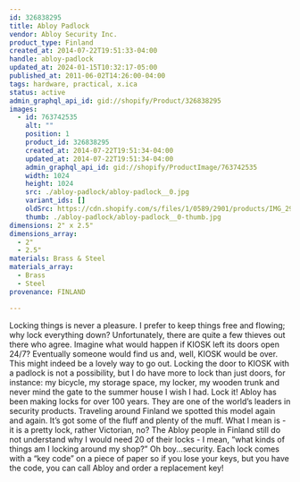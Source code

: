 ```yaml
---
id: 326838295
title: Abloy Padlock
vendor: Abloy Security Inc.
product_type: Finland
created_at: 2014-07-22T19:51:33-04:00
handle: abloy-padlock
updated_at: 2024-01-15T10:32:17-05:00
published_at: 2011-06-02T14:26:00-04:00
tags: hardware, practical, x.ica
status: active
admin_graphql_api_id: gid://shopify/Product/326838295
images:
  - id: 763742535
    alt: ""
    position: 1
    product_id: 326838295
    created_at: 2014-07-22T19:51:34-04:00
    updated_at: 2014-07-22T19:51:34-04:00
    admin_graphql_api_id: gid://shopify/ProductImage/763742535
    width: 1024
    height: 1024
    src: ./abloy-padlock/abloy-padlock__0.jpg
    variant_ids: []
    oldSrc: https://cdn.shopify.com/s/files/1/0589/2901/products/IMG_2994.jpeg?v=1406073094
    thumb: ./abloy-padlock/abloy-padlock__0-thumb.jpg
dimensions: 2" x 2.5"
dimensions_array:
  - 2"
  - 2.5"
materials: Brass & Steel
materials_array:
  - Brass
  - Steel
provenance: FINLAND

---
```


Locking things is never a pleasure. I prefer to keep things free and flowing; why lock everything down? Unfortunately, there are quite a few thieves out there who agree. Imagine what would happen if KIOSK left its doors open 24/7? Eventually someone would find us and, well, KIOSK would be over. This might indeed be a lovely way to go out. Locking the door to KIOSK with a padlock is not a possibility, but I do have more to lock than just doors, for instance: my bicycle, my storage space, my locker, my wooden trunk and never mind the gate to the summer house I wish I had. Lock it! Abloy has been making locks for over 100 years. They are one of the world’s leaders in security products. Traveling around Finland we spotted this model again and again. It’s got some of the fluff and plenty of the muff. What I mean is - it is a pretty lock, rather Victorian, no? The Abloy people in Finland still do not understand why I would need 20 of their locks - I mean, “what kinds of things am I locking around my shop?” Oh boy...security. Each lock comes with a “key code” on a piece of paper so if you lose your keys, but you have the code, you can call Abloy and order a replacement key!